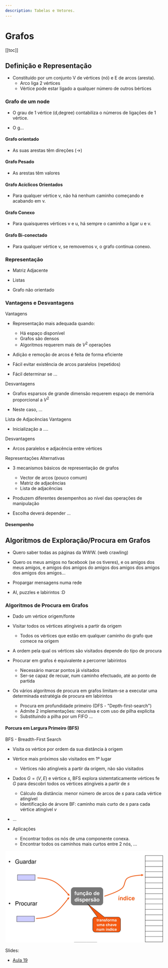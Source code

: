 ```yaml
---
description: Tabelas e Vetores.
---
```


# Grafos

[[toc]]

## Definição e Representação

- Constituído por um conjunto V de vértices (nó) e E de arcos (aresta).
  - Arco liga 2 vértices
  - Vértice pode estar ligado a qualquer número de outros bértices

### Grafo de um node

- O grau de 1 vértice (d,degree) contabiliza o números de ligações de 1 vértice.

- O g...

#### Grafo orientado

- As suas arestas têm direções (->)

#### Grafo Pesado

- As arestas têm valores

#### Grafo Acíclicos Orientados

- Para qualquer vértice v, não há nenhum caminho começando e acabando em v.

#### Grafo Conexo

- Para quaisqueres vértices v e u, há sempre o caminho a ligar u e v.

#### Grafo Bi-conectado

- Para qualquer vértice v, se removemos v, o grafo continua conexo.

### Representação

- Matriz Adjacente

- Listas

- Grafo não orientado

### Vantagens e Desvantagens

Vantagens

- Representação mais adequada quando:

  - Há espaço disponível
  - Grafos são densos
  - Algoritmos requerem mais de $V^2$ operações

- Adição e remoção de arcos é feita de forma eficiente

- Fácil evitar existência de arcos paralelos (repetidos)

- Fácil determinar se ...

Desvantagens

- Grafos esparsos de grande dimensão requerem espaço de memória proporcional a $V^2$

- Neste caso, ...

Lista de Adjacências
Vantagens

- Inicialização a ....

Desvantagens

- Arcos paralelos e adjacência entre vértices

Representações Alternativas

- 3 mecanismos básicos de representação de grafos

  - Vector de arcos (pouco comum)
  - Matriz de adjacências
  - Lista de adjacências

- Produzem diferentes desempenhos ao nível das operações de manipulação

- Escolha deverá depender ...

#### Desempenho

## Algoritmos de Exploração/Procura em Grafos

- Quero saber todas as páginas da WWW. (web crawling)

- Quero os meus amigos no facebook (se os tiveres), e os amigos dos meus amigos, e amigos dos amigos do amigos dos amigos dos amigos dos amigos dos amigos...

- Propargar mensagens numa rede

- AI, puzzles e labirintos :D

### Algoritmos de Procura em Grafos

- Dado um vértice origem/fonte

- Visitar todos os vértices atingíveis a partir da origem

  - Todos os vértices que estão em qualquer caminho do grafo que comece na origem

- A ordem pela qual os vértices são visitados depende do tipo de procura

- Procurar em grafos é equivalente a percorrer labirintos

  - Necessário marcar pontos já visitados
  - Ser-se capaz de recuar, num caminho efectuado, até ao ponto de partida

- Os vários algoritmos de procura em grafos limitam-se a executar uma determinada estratégia de procura em labirintos
  - Procura em profundidade primeiro (DFS - "Depth-first-search")
  - Admite 2 implementações: recursiva e com uso de pilha explícita
  - Substituindo a pilha por um FIFO ...

#### Porcura em Largura Primeiro (BFS)

BFS - Breadth-First Search

- Visita os vértice por ordem da sua distância à origem
- Vértice mais próximos são visitados em 1º lugar

  - Vértices não atingíveis a partir da origem, não são visitados

- Dados $G = (V,E)$ e vértice $s$, BFS explora sistemtaticamente vértices fe $G$ para descobri todos os vértices atingíveis a partir de $s$
  - Cálculo da distância: menor número de arcos de $s$ para cada vértice atingível
  - Identificação de árvore BF: caminho mais curto de $s$ para cada vértice atingível $v$
- ...

- Aplicações
  - Encontrar todos os nós de uma componente conexa.
  - Encontrar todos os caminhos mais curtos entre 2 nós, ...

<img src="./assets/0016-fun.png" alt="disp" class="invert-dark2">

Slides:

- [Aula 19](https://drive.google.com/file/d/1YBSPqEe4hLfTO3Th1F0TeISqUb_N0JAs/view?usp=sharing)
